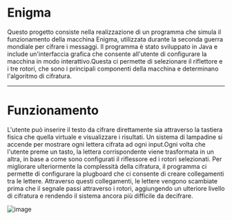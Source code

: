 # Enigma
Questo progetto consiste nella realizzazione di un programma che simula il funzionamento della macchina Enigma, utilizzata durante la seconda guerra mondiale per cifrare i messaggi. Il programma è stato sviluppato in Java e include un'interfaccia grafica che consente all'utente di configurare la macchina in modo interattivo.Questa ci permette di selezionare il riflettore e i tre rotori, che sono i principali componenti della macchina e determinano l'algoritmo di cifratura.

___
# Funzionamento
L'utente può inserire il testo da cifrare direttamente sia attraverso la tastiera fisica che quella virtuale e visualizzare i risultati. Un sistema di lampadine si accende per mostrare ogni lettera cifrata ad ogni input.Ogni volta che l'utente preme un tasto, la lettera corrispondente viene trasformata in un altra, in base a come sono configurati il riflessore ed i rotori selezionati. Per migliorare ulteriormente la complessità della cifratura, il programma ci permette di configurare la plugboard che ci consente di creare collegamenti tra le lettere. Attraverso questi collegamenti, le lettere vengono scambiate prima che il segnale passi attraverso i rotori, aggiungendo un ulteriore livello di cifratura e rendendo il sistema ancora più difficile da decifrare.


![image](https://github.com/user-attachments/assets/f236a4d5-621d-45d1-b1d9-db31c4b1da39)
